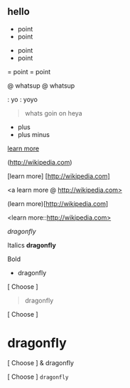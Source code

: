 ## hello

- point
- point

* point
* point

= point
= point

@ whatsup
@ whatsup

: yo
: yoyo

> whats goin on
> heya

+ plus 
+ plus minus

[learn more](http://wikipedia.com)

<learn more>(http://wikipedia.com)

[learn more] [http://wikipedia.com]

<a learn more @ http://wikipedia.com>

(learn more)[http://wikipedia.com]

<learn more::http://wikipedia.com>

*dragonfly*

Italics
**dragonfly**

Bold
* dragonfly

[ Choose ]
> dragonfly

[ Choose ]
# dragonfly

[ Choose ]
& dragonfly

[ Choose ]
`dragonfly`

